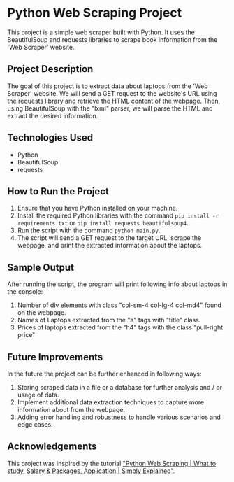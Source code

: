 # Python Web Scraping Project

This project is a simple web scraper built with Python. It uses the BeautifulSoup and requests libraries to scrape book information from the 'Web Scraper' website.

## Project Description

The goal of this project is to extract data about laptops from the 'Web Scraper' website. We will send a GET request to the website's URL using the requests library and retrieve the HTML content of the webpage. Then, using BeautifulSoup with the "lxml" parser, we will parse the HTML and extract the desired information.

## Technologies Used

- Python
- BeautifulSoup
- requests

## How to Run the Project

1. Ensure that you have Python installed on your machine.
2. Install the required Python libraries with the command 
`pip install -r requirements.txt` or `pip install requests beautifulsoup4`.
3. Run the script with the command `python main.py`.
4. The script will send a GET request to the target URL, scrape the webpage, and print the extracted information about the laptops.

## Sample Output

After running the script, the program will print following info about laptops in the console:

1. Number of div elements with class "col-sm-4 col-lg-4 col-md4" found on the webpage.
2. Names of Laptops extracted from the "a" tags with "title" class.
3. Prices of laptops extracted from the "h4" tags with the class "pull-right price"

## Future Improvements

In the future the project can be further enhanced in following ways:

1. Storing scraped data in a file or a database for further analysis and / or usage of data.
2. Implement additional data extraction techniques to capture more information about from the webpage.
3. Adding error handling and robustness to handle various scenarios and edge cases.

## Acknowledgements

This project was inspired by the tutorial ["Python Web Scraping | What to study, Salary & Packages, Application | Simply Explained"](https://www.youtube.com/watch?v=2UTa6eTDdWc&list=PLjVLYmrlmjGfSYkgH-_jgC8KMxyRzq7US).
